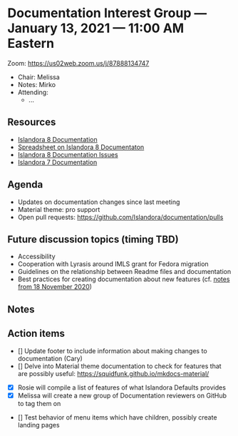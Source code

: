 # Documentation Interest Group — January 13, 2021 — 11:00 AM Eastern

Zoom:  https://us02web.zoom.us/j/87888134747

* Chair: Melissa
* Notes: Mirko
* Attending: 
  * ...

## Resources
* [Islandora 8 Documentation](https://islandora.github.io/documentation/)
* [Spreadsheet on Islandora 8 Documentaton](https://docs.google.com/spreadsheets/d/1E-kRw9xE60CKK0qL1-phzeVKjEZu3qBKZ9d3LH1hDEE/edit?usp=sharing)
* [Islandora 8 Documentation Issues](https://github.com/Islandora/documentation/labels/documentation)
* [Islandora 7 Documentation](https://wiki.lyrasis.org/display/ISLANDORA/Start)


## Agenda
* Updates on documentation changes since last meeting
* Material theme: pro support
* Open pull requests: https://github.com/Islandora/documentation/pulls


## Future discussion topics (timing TBD)
* Accessibility
* Cooperation with Lyrasis around IMLS grant for Fedora migration
* Guidelines on the relationship between Readme files and documentation
* Best practices for creating documentation about new features (cf. [notes from 18 November 2020](18-11-20.md))


## Notes


## Action items
* [] Update footer to include information about making changes to documentation (Cary)
* [] Delve into Material theme documentation to check for features that are possibly useful: https://squidfunk.github.io/mkdocs-material/
* [X] Rosie will compile a list of features of what Islandora Defaults provides
* [X] Melissa will create a new group of Documentation reviewers on GitHub to tag them on 
* [] Test behavior of menu items which have children, possibly create landing pages
